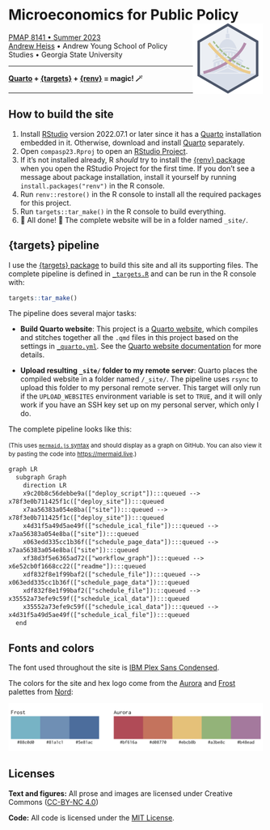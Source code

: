
<!-- README.md is generated from README.qmd. Please edit that file -->

# Microeconomics for Public Policy <a href='https://econs23.classes.andrewheiss.com/'><img src='files/favicon-512.png' align="right" height="139" /></a>

[PMAP 8141 • Summer 2023](https://econs23.classes.andrewheiss.com/)  
[Andrew Heiss](https://www.andrewheiss.com/) • Andrew Young School of
Policy Studies • Georgia State University

------------------------------------------------------------------------

**[Quarto](https://quarto.org/) +
[{targets}](https://docs.ropensci.org/targets/) +
[{renv}](https://rstudio.github.io/renv/) = magic! 🪄**

------------------------------------------------------------------------

## How to build the site

1.  Install
    [RStudio](https://www.rstudio.com/products/rstudio/download/#download)
    version 2022.07.1 or later since it has a
    [Quarto](https://quarto.org/) installation embedded in it.
    Otherwise, download and install [Quarto](https://quarto.org/)
    separately.
2.  Open `compasp23.Rproj` to open an [RStudio
    Project](https://r4ds.had.co.nz/workflow-projects.html).
3.  If it’s not installed already, R *should* try to install the [{renv}
    package](https://rstudio.github.io/renv/) when you open the RStudio
    Project for the first time. If you don’t see a message about package
    installation, install it yourself by running
    `install.packages("renv")` in the R console.
4.  Run `renv::restore()` in the R console to install all the required
    packages for this project.
5.  Run `targets::tar_make()` in the R console to build everything.
6.  🎉 All done! 🎉 The complete website will be in a folder named
    `_site/`.

## {targets} pipeline

I use the [{targets} package](https://docs.ropensci.org/targets/) to
build this site and all its supporting files. The complete pipeline is
defined in [`_targets.R`](_targets.R) and can be run in the R console
with:

``` r
targets::tar_make()
```

The pipeline does several major tasks:

- **Build Quarto website**: This project is a [Quarto
  website](https://quarto.org/docs/websites/), which compiles and
  stitches together all the `.qmd` files in this project based on the
  settings in [`_quarto.yml`](_quarto.yml). See the [Quarto website
  documentation](https://quarto.org/docs/websites/) for more details.

- **Upload resulting `_site/` folder to my remote server**: Quarto
  places the compiled website in a folder named `/_site/`. The pipeline
  uses `rsync` to upload this folder to my personal remote server. This
  target will only run if the `UPLOAD_WEBSITES` environment variable is
  set to `TRUE`, and it will only work if you have an SSH key set up on
  my personal server, which only I do.

The complete pipeline looks like this:

<small>(This uses [`mermaid.js`
syntax](https://mermaid-js.github.io/mermaid/) and should display as a
graph on GitHub. You can also view it by pasting the code into
<https://mermaid.live>.)</small>

``` mermaid
graph LR
  subgraph Graph
    direction LR
    x9c20b8c56debbe9a(["deploy_script"]):::queued --> x78f3e0b711425f1c(["deploy_site"]):::queued
    x7aa56383a054e8ba(["site"]):::queued --> x78f3e0b711425f1c(["deploy_site"]):::queued
    x4d31f5a49d5ae49f(["schedule_ical_file"]):::queued --> x7aa56383a054e8ba(["site"]):::queued
    x063edd335cc1b36f(["schedule_page_data"]):::queued --> x7aa56383a054e8ba(["site"]):::queued
    xf38d3f5e6365ad72(["workflow_graph"]):::queued --> x6e52cb0f1668cc22(["readme"]):::queued
    xdf832f8e1f99baf2(["schedule_file"]):::queued --> x063edd335cc1b36f(["schedule_page_data"]):::queued
    xdf832f8e1f99baf2(["schedule_file"]):::queued --> x35552a73efe9c59f(["schedule_ical_data"]):::queued
    x35552a73efe9c59f(["schedule_ical_data"]):::queued --> x4d31f5a49d5ae49f(["schedule_ical_file"]):::queued
  end
```

## Fonts and colors

The font used throughout the site is [IBM Plex Sans
Condensed](https://fonts.google.com/specimen/IBM+Plex+Sans+Condensed).

The colors for the site and hex logo come from the
[Aurora](https://www.nordtheme.com/docs/colors-and-palettes#aurora) and
[Frost](https://www.nordtheme.com/docs/colors-and-palettes#frost)
palettes from [Nord](https://www.nordtheme.com/):

<img src="README_files/figure-commonmark/show-nord-1.png" width="768" />

## Licenses

**Text and figures:** All prose and images are licensed under Creative
Commons ([CC-BY-NC
4.0](https://creativecommons.org/licenses/by-nc/4.0/))

**Code:** All code is licensed under the [MIT License](LICENSE.md).
